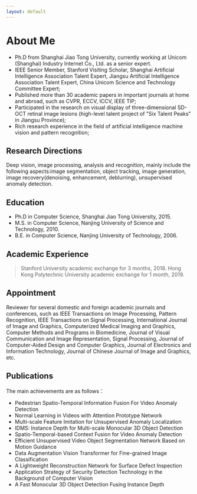 ```yaml
---
layout: default
---
```



# About Me

* Ph.D from Shanghai Jiao Tong University, currently working at Unicom (Shanghai) Industry Internet Co., Ltd. as a senior expert.
* IEEE Senior Member, Stanford Visiting Scholar, Shanghai Artificial Intelligence Association Talent Expert, Jiangsu Artificial Intelligence Association Talent Expert, China Unicom Science and Technology Committee Expert;
* Published more than 30 academic papers in important journals at home and abroad, such as CVPR, ECCV, ICCV, IEEE TIP;
* Participated in the research on visual display of three-dimensional SD-OCT retinal image lesions (high-level talent project of "Six Talent Peaks" in Jiangsu Province);
* Rich research experience in the field of artificial intelligence machine vision and pattern recognition;

## Research Directions

Deep vision, image processing, analysis and recognition, mainly include the following aspects:image segmentation,
object tracking, image generation, image recovery(denoising, enhancement, deblurring), unsupervised anomaly detection.

## Education

* Ph.D in Computer Science, Shanghai Jiao Tong University, 2015.
* M.S. in Computer Science, Nanjing University of Science and Technology, 2010.
* B.E. in Computer Science, Nanjing University of Technology, 2006.

## Academic Experience

> Stanford University academic exchange for 3 months, 2018.
> Hong Kong Polytechnic University academic exchange for 1 month, 2019.

## Appointment

Reviewer for several domestic and foreign academic journals and conferences, such as IEEE Transactions on Image Processing,
Pattern Recognition, IEEE Transactions on Signal Processing, International Journal of Image and Graphics, Computerized
Medical Imaging and Graphics, Computer Methods and Programs in Biomedicine, Journal of Visual Communication and Image
Representation, Signal Processing, Journal of Computer-Aided Design and Computer Graphics, Journal of Electronics and
Information Technology, Journal of Chinese Journal of Image and Graphics, etc.

## Publications

The main achievements are as follows：
* Pedestrian Spatio-Temporal Information Fusion For Video Anomaly Detection
* Normal Learning in Videos with Attention Prototype Network
* Multi-scale Feature Imitation for Unsupervised Anomaly Localization
* IDMS: Instance Depth for Multi-scale Monocular 3D Object Detection
* Spatio-Temporal-based Context Fusion for Video Anomaly Detection
* Efficient Unsupervised Video Object Segmentation Network Based on Motion Guidance
* Data Augmentation Vision Transformer for Fine-grained Image Classification
* A Lightweight Reconstruction Network for Surface Defect Inspection
* Application Strategy of Security Detection Technology in the Background of Computer Vision
* A Fast Monocular 3D Object Detection Fusing Instance Depth




